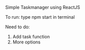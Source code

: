 Simple Taskmanager using ReactJS

To run: type npm start in terminal

Need to do:
1. Add task function
2. More options
